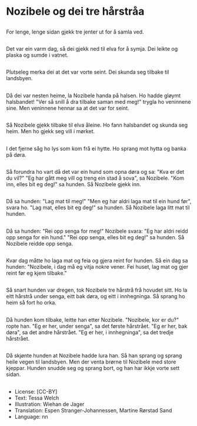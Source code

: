 # Nozibele og dei tre hårstråa

##
For lenge, lenge sidan gjekk tre jenter ut for å samla ved.

##
Det var ein varm dag, så dei gjekk ned til elva for å symja. Dei leikte og plaska og sumde i vatnet.

##
Plutseleg merka dei at det var vorte seint. Dei skunda seg tilbake til landsbyen.

##
Då dei var nesten heime, la Nozibele handa på halsen. Ho hadde gløymt halsbandet! "Ver så snill å dra tilbake saman med meg!" trygla ho veninnene sine. Men veninnene hennar sa at det var for seint.

##
Så Nozibele gjekk tilbake til elva åleine. Ho fann halsbandet og skunda seg heim. Men ho gjekk seg vill i mørket.

##
I det fjerne såg ho lys som kom frå ei hytte. Ho sprang mot hytta og banka på døra.

##
Så forundra ho vart då det var ein hund som opna døra og sa: "Kva er det du vil?" "Eg har gått meg vill og treng ein stad å sova", sa Nozibele. "Kom inn, elles bit eg deg!" sa hunden. Så Nozibele gjekk inn.

##
Då sa hunden: "Lag mat til meg!" "Men eg har aldri laga mat til ein hund før", svara ho. "Lag mat, elles bit eg deg!" sa hunden. Så Nozibele laga litt mat til hunden.

##
Då sa hunden: "Rei opp senga for meg!" Nozibele svara: "Eg har aldri reidd opp senga for ein hund." "Rei opp senga, elles bit eg deg!" sa hunden. Så Nozibele reidde opp senga.

##
Kvar dag måtte ho laga mat og feia og gjera reint for hunden. Så ein dag sa hunden: "Nozibele, i dag må eg vitja nokre vener. Fei huset, lag mat og gjer reint før eg kjem tilbake."

##
Så snart hunden var dregen, tok Nozibele tre hårstrå frå hovudet sitt. Ho la eitt hårstrå under senga, eitt bak døra, og eitt i innhegninga. Så sprang ho heim så fort ho orka.

##
Då hunden kom tilbake, leitte han etter Nozibele. "Nozibele, kor er du?" ropte han. "Eg er her, under senga", sa det første hårstrået. "Eg er her, bak døra", sa det andre hårstrået. "Eg er her, i innhegninga", sa det tredje hårstrået.

##
Då skjønte hunden at Nozibele hadde lura han. Så han sprang og sprang heile vegen til landsbyen. Men der venta brørne til Nozibele med store kjeppar. Hunden snudde seg og sprang bort, og han har ikkje vorte sett sidan.

##
* License: [CC-BY]
* Text: Tessa Welch
* Illustration: Wiehan de Jager
* Translation: Espen Stranger-Johannessen, Martine Rørstad Sand
* Language: nn
